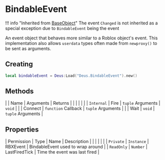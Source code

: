 # BindableEvent

!!! info "Inherited from [BaseObject](../Classes/baseObject.md)"
    The event `Changed` is not inherited as a special exception due to `BindableEvent` being the event

An event object that behaves more similar to a Roblox object's event. This implementation also allows `userdata` types often made from `newproxy()` to be sent as arguments.

## Creating

```lua
local bindableEvent = Deus:Load("Deus.BindableEvent").new()
```

## Methods

|               | Name      | Arguments             | Returns           |
|               |           |                       |                   |
| `Internal`    | Fire      | `tuple` Arguments     | `void`            |
|               | Connect   | `function` Callback   | `tuple` Arguments |
|               | Wait      | `void`                | `tuple` Arguments |

## Properties

| Permission    | Type          | Name          | Description                       |
|               |               |               |                                   |
| `Private`     | `Instance`    | RBXEvent      | BindableEvent used to wrap around |
| `ReadOnly`    | `Number`      | LastFiredTick | Time the event was last fired     |